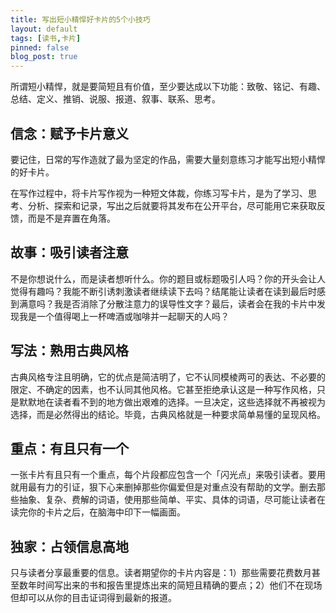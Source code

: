 ```yaml
---
title: 写出短小精悍好卡片的5个小技巧
layout: default
tags: [读书,卡片]
pinned: false
blog_post: true
---
```



所谓短小精悍，就是要简短且有价值，至少要达成以下功能：致敬、铭记、有趣、总结、定义、推销、说服、报道、叙事、联系、思考。

## 信念：赋予卡片意义

要记住，日常的写作造就了最为坚定的作品，需要大量刻意练习才能写出短小精悍的好卡片。

在写作过程中，将卡片写作视为一种短文体裁，你练习写卡片，是为了学习、思考、分析、探索和记录，写出之后就要将其发布在公开平台，尽可能用它来获取反馈，而是不是弃置在角落。

## 故事：吸引读者注意

不是你想说什么，而是读者想听什么。你的题目或标题吸引人吗？你的开头会让人觉得有趣吗？我能不断引诱刺激读者继续读下去吗？结尾能让读者在读到最后时感到满意吗？我是否消除了分散注意力的误导性文字？最后，读者会在我的卡片中发现我是一个值得喝上一杯啤酒或咖啡并一起聊天的人吗？

## 写法：熟用古典风格

古典风格专注且明确，它的优点是简洁明了，它不认同模棱两可的表达、不必要的限定、不确定的因素，也不认同其他风格。它甚至拒绝承认这是一种写作风格，只是默默地在读者看不到的地方做出艰难的选择。一旦决定，这些选择就不再被视为选择，而是必然得出的结论。毕竟，古典风格就是一种要求简单易懂的呈现风格。

## 重点：有且只有一个

一张卡片有且只有一个重点，每个片段都应包含一个「闪光点」来吸引读者。要用就用最有力的引证，狠下心来删掉那些你偏爱但是对重点没有帮助的文学。删去那些抽象、复杂、费解的词语，使用那些简单、平实、具体的词语，尽可能让读者在读完你的卡片之后，在脑海中印下一幅画面。

## 独家：占领信息高地

只与读者分享最重要的信息。读者期望你的卡片内容是：1）那些需要花费数月甚至数年时间写出来的书和报告里提炼出来的简短且精确的要点；2）他们不在现场但却可以从你的目击证词得到最新的报道。